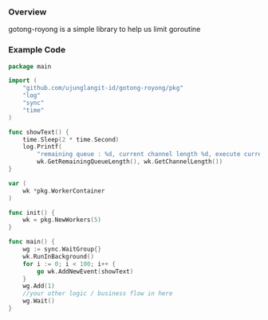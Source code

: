 ### Overview
gotong-royong is a simple library to help us limit goroutine

### Example Code
```go
package main

import (
	"github.com/ujunglangit-id/gotong-royong/pkg"
	"log"
	"sync"
	"time"
)

func showText() {
	time.Sleep(2 * time.Second)
	log.Printf(
		"remaining queue : %d, current channel length %d, execute current task ....\n",
		wk.GetRemainingQueueLength(), wk.GetChannelLength())
}

var (
	wk *pkg.WorkerContainer
)

func init() {
	wk = pkg.NewWorkers(5)
}

func main() {
	wg := sync.WaitGroup{}
	wk.RunInBackground()
	for i := 0; i < 100; i++ {
		go wk.AddNewEvent(showText)
	}
	wg.Add(1)
	//your other logic / business flow in here
	wg.Wait()
}
```